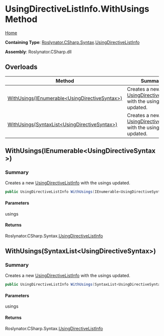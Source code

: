 # UsingDirectiveListInfo\.WithUsings Method

[Home](../../../../../README.md)

**Containing Type**: [Roslynator.CSharp.Syntax](../../README.md)\.[UsingDirectiveListInfo](../README.md)

**Assembly**: Roslynator\.CSharp\.dll

## Overloads

| Method | Summary |
| ------ | ------- |
| [WithUsings(IEnumerable\<UsingDirectiveSyntax>)](#Roslynator_CSharp_Syntax_UsingDirectiveListInfo_WithUsings_System_Collections_Generic_IEnumerable_Microsoft_CodeAnalysis_CSharp_Syntax_UsingDirectiveSyntax__) | Creates a new [UsingDirectiveListInfo](../README.md) with the usings updated\. |
| [WithUsings(SyntaxList\<UsingDirectiveSyntax>)](#Roslynator_CSharp_Syntax_UsingDirectiveListInfo_WithUsings_Microsoft_CodeAnalysis_SyntaxList_Microsoft_CodeAnalysis_CSharp_Syntax_UsingDirectiveSyntax__) | Creates a new [UsingDirectiveListInfo](../README.md) with the usings updated\. |

## WithUsings\(IEnumerable\<UsingDirectiveSyntax>\)<a name="Roslynator_CSharp_Syntax_UsingDirectiveListInfo_WithUsings_System_Collections_Generic_IEnumerable_Microsoft_CodeAnalysis_CSharp_Syntax_UsingDirectiveSyntax__"></a>

### Summary

Creates a new [UsingDirectiveListInfo](../README.md) with the usings updated\.

```csharp
public UsingDirectiveListInfo WithUsings(IEnumerable<UsingDirectiveSyntax> usings)
```

#### Parameters

usings



#### Returns

Roslynator\.CSharp\.Syntax\.[UsingDirectiveListInfo](../README.md)

## WithUsings\(SyntaxList\<UsingDirectiveSyntax>\)<a name="Roslynator_CSharp_Syntax_UsingDirectiveListInfo_WithUsings_Microsoft_CodeAnalysis_SyntaxList_Microsoft_CodeAnalysis_CSharp_Syntax_UsingDirectiveSyntax__"></a>

### Summary

Creates a new [UsingDirectiveListInfo](../README.md) with the usings updated\.

```csharp
public UsingDirectiveListInfo WithUsings(SyntaxList<UsingDirectiveSyntax> usings)
```

#### Parameters

usings



#### Returns

Roslynator\.CSharp\.Syntax\.[UsingDirectiveListInfo](../README.md)

